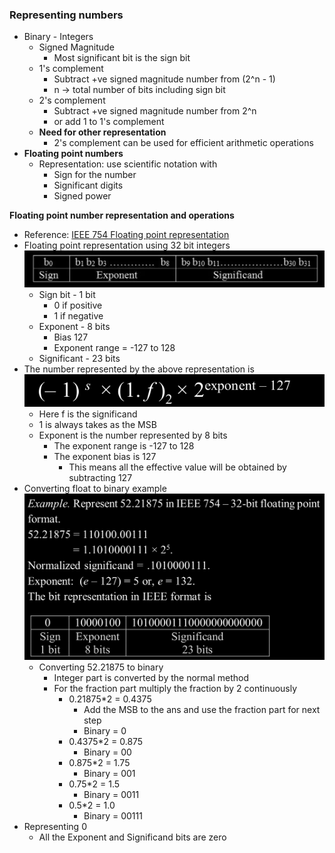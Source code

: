 

### Representing numbers
- Binary - Integers 
	- Signed Magnitude
		- Most significant bit is the sign bit
	- 1's complement 
		- Subtract +ve signed magnitude number from (2^n - 1)
		- n -> total number of bits including sign bit
	- 2's complement
		- Subtract +ve signed magnitude number from 2^n
		- or add 1 to 1's complement
	- **Need for other representation**
		- 2's complement can be used for efficient arithmetic operations
- **Floating point numbers**
	- Representation: use scientific notation with
		- Sign for the number
		- Significant digits
		- Signed power

**Floating point number representation and operations** 
- Reference: [IEEE 754 Floating point representation](./Attachments/PDFs/floating_point_representation.pdf)
- Floating point representation using 32 bit integers ![](./Attachments/Images/floating_point_representation.png)
	- Sign bit - 1 bit
		- 0 if positive
		- 1 if negative
	- Exponent - 8 bits
		- Bias 127
		- Exponent range = -127 to 128
	- Significant - 23 bits
- The number represented by the above representation is ![](./Attachments/Images/floating_point_number.png)
	- Here f is the significand 
	- 1 is always takes as the MSB
	- Exponent is the number represented by 8 bits
		- The exponent range is -127 to 128 
		- The exponent bias is 127
			- This means all the effective value will be obtained by subtracting 127
- Converting float to binary example ![](./Attachments/Images/float_to_binary_exmaple.png)
	- Converting 52.21875 to binary
		- Integer part is converted by the normal method 
		- For the fraction part multiply the fraction by 2 continuously
			- 0.21875\*2 = 0.4375
				- Add the MSB to the ans and use the fraction part for next step
				- Binary = 0
			- 0.4375\*2 = 0.875
				- Binary = 00
			- 0.875\*2 = 1.75
				- Binary = 001
			- 0.75\*2 = 1.5
				- Binary = 0011
			- 0.5\*2 = 1.0
				- Binary = 00111
- Representing 0
	- All the Exponent and Significand bits are zero